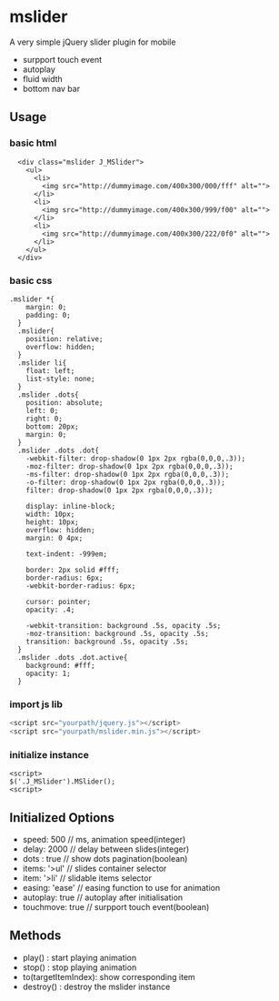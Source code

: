 # mslider

A very simple jQuery slider plugin for mobile

- surpport touch event
- autoplay
- fluid width
- bottom nav bar

## Usage

### basic html

```
  <div class="mslider J_MSlider">
    <ul>
      <li>
        <img src="http://dummyimage.com/400x300/000/fff" alt="">
      </li>
      <li>
        <img src="http://dummyimage.com/400x300/999/f00" alt="">
      </li>
      <li>
        <img src="http://dummyimage.com/400x300/222/0f0" alt="">
      </li>
    </ul>
  </div>
```

### basic css

```
.mslider *{
    margin: 0;
    padding: 0;
  }
  .mslider{
    position: relative;
    overflow: hidden;
  }
  .mslider li{
    float: left;
    list-style: none;
  }
  .mslider .dots{
    position: absolute;
    left: 0;
    right: 0;
    bottom: 20px;
    margin: 0;
  }
  .mslider .dots .dot{
    -webkit-filter: drop-shadow(0 1px 2px rgba(0,0,0,.3));
    -moz-filter: drop-shadow(0 1px 2px rgba(0,0,0,.3));
    -ms-filter: drop-shadow(0 1px 2px rgba(0,0,0,.3));
    -o-filter: drop-shadow(0 1px 2px rgba(0,0,0,.3));
    filter: drop-shadow(0 1px 2px rgba(0,0,0,.3));

    display: inline-block;
    width: 10px;
    height: 10px;
    overflow: hidden;
    margin: 0 4px;

    text-indent: -999em;

    border: 2px solid #fff;
    border-radius: 6px;
    -webkit-border-radius: 6px;

    cursor: pointer;
    opacity: .4;

    -webkit-transition: background .5s, opacity .5s;
    -moz-transition: background .5s, opacity .5s;
    transition: background .5s, opacity .5s;
  }
  .mslider .dots .dot.active{
    background: #fff;
    opacity: 1;
  }
```

### import js lib

```javascript
<script src="yourpath/jquery.js"></script>
<script src="yourpath/mslider.min.js"></script>
```

### initialize instance

```
<script>
$('.J_MSlider').MSlider();
<script>
```

## Initialized Options

- speed: 500 // ms, animation speed(integer)
- delay: 2000 // delay between slides(integer)
- dots : true // show dots pagination(boolean)
- items: '>ul'   // slides container selector
- item: '>li'    // slidable items selector
- easing: 'ease' // easing function to use for animation
- autoplay: true  // autoplay after initialisation
- touchmove: true // surpport touch event(boolean)

## Methods

- play() : start playing animation
- stop() : stop playing animation
- to(targetItemIndex): show corresponding item
- destroy() : destroy the mslider instance 
